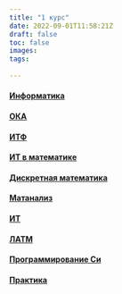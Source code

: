 ```yaml
---
title: "1 курс"
date: 2022-09-01T11:58:21Z
draft: false
toc: false
images:
tags:
  
---
```



#### [Информатика](https://drive.google.com/drive/u/0/folders/1oNxZqabOsJIMZU2ktY8vjNvRiDFtwAqF) ####

#### [ОКА](https://drive.google.com/drive/u/0/folders/1oWgly20YSI-o0jSORGitIA48GFcUu29q)

#### [ИТФ](https://drive.google.com/drive/u/0/folders/18A34m6ke1Y8--K-q0y-BvQcNiHp7qPXt)

#### [ИТ в математике](https://drive.google.com/drive/u/0/folders/1CaFqRD0wBrMyNY8YVobv5xo0AeDIHMDH)

#### [Дискретная математика](https://drive.google.com/drive/u/0/folders/1-ASMxIqosVHjQsXx11tyVq8NLgFpwp_O)

#### [Матанализ](https://drive.google.com/drive/u/0/folders/1-BnvbO8FhwJskL_4iJrpnFMITsgLFIbl)

#### [ИТ](https://drive.google.com/drive/u/0/folders/1aNC2DXCAYRu4E0NitnrfmrwLwgWZVfxf)

#### [ЛАТМ](https://drive.google.com/drive/u/0/folders/12xfmWFiur0-m-8U5Qnu3zIW0FaycUvRM)

#### [Программирование Си](https://drive.google.com/drive/u/0/folders/1O1BfqUuvfPL-ms3YnjdjSg7cu9RaNO6m)

#### [Практика](https://github.com/vasiliza2/practice1)


